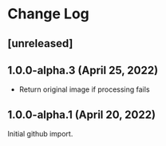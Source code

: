 
# Change Log

## [unreleased]

## 1.0.0-alpha.3 (April 25, 2022)

 * Return original image if processing fails

## 1.0.0-alpha.1 (April 20, 2022)

Initial github import.
